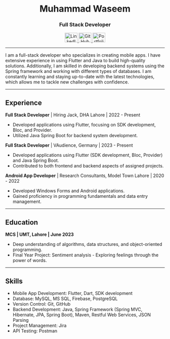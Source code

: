 <h1 align="center">Muhammad Waseem</h1>
<h3 align="center">Full Stack Developer</h3>

<p align="center">
  <a href="https://linkedin.com/in/waseem-virk/" target="_blank">
    <img src="https://raw.githubusercontent.com/rahuldkjain/github-profile-readme-generator/master/src/images/icons/Social/linked-in-alt.svg" alt="LinkedIn" height="30" width="40"/>
  </a>
  <a href="https://github.com/waseemvirk00" target="_blank">
    <img src="https://raw.githubusercontent.com/rahuldkjain/github-profile-readme-generator/master/src/images/icons/Social/github.svg" alt="GitHub" height="30" width="40"/>
  </a>
  <a href="https://waceem-portfolio.web.app/" target="_blank">
    <img src="https://raw.githubusercontent.com/rahuldkjain/github-profile-readme-generator/master/src/images/icons/Social/website.svg" alt="Portfolio" height="30" width="40"/>
  </a>
</p>

---

I am a full-stack developer who specializes in creating mobile apps. I have extensive experience in using Flutter and Java to build high-quality solutions. Additionally, I am skilled in developing backend systems using the Spring framework and working with different types of databases. I am constantly learning and staying up-to-date with the latest technologies, which allows me to tackle new challenges with confidence.

---

## Experience

**Full Stack Developer** | Hiring Jack, DHA Lahore | 2022 - Present

- Developed applications using Flutter, focusing on SDK development, Bloc, and Provider.
- Utilized Java Spring Boot for backend system development.

**Full Stack Developer** | VAudience, Germany | 2023 - Present

- Developed applications using Flutter (SDK development, Bloc, Provider) and Java Spring Boot.
- Contributed to both frontend and backend aspects of assigned projects.

**Android App Developer** | Research Consultants, Model Town Lahore | 2020 - 2022

- Developed Windows Forms and Android applications.
- Gained proficiency in programming fundamentals and data entry management.

---

## Education

**MCS | UMT, Lahore | June 2023**

- Deep understanding of algorithms, data structures, and object-oriented programming.
- Final Year Project: Sentiment analysis - Exploring feelings through the power of words.

---

## Skills

- Mobile App Development: Flutter, Dart, SDK development
- Database: MySQL, MS SQL, Firebase, PostgreSQL
- Version Control: Git, GitHub
- Backend Development: Java, Spring Framework (Spring MVC, Hibernate, JPA, Spring Boot), Maven, Restful Web Services, JSON Parsing
- Project Management: Jira
- API Testing: Postman
